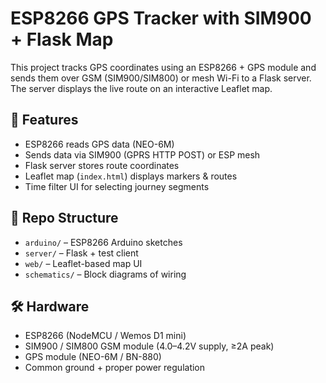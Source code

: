 # ESP8266 GPS Tracker with SIM900 + Flask Map

This project tracks GPS coordinates using an ESP8266 + GPS module and sends them over GSM (SIM900/SIM800) or mesh Wi-Fi to a Flask server. The server displays the live route on an interactive Leaflet map.

## 🚀 Features
- ESP8266 reads GPS data (NEO-6M)
- Sends data via SIM900 (GPRS HTTP POST) or ESP mesh
- Flask server stores route coordinates
- Leaflet map (`index.html`) displays markers & routes
- Time filter UI for selecting journey segments

## 📂 Repo Structure
- `arduino/` – ESP8266 Arduino sketches
- `server/` – Flask + test client
- `web/` – Leaflet-based map UI
- `schematics/` – Block diagrams of wiring

## 🛠 Hardware
- ESP8266 (NodeMCU / Wemos D1 mini)
- SIM900 / SIM800 GSM module (4.0–4.2V supply, ≥2A peak)
- GPS module (NEO-6M / BN-880)
- Common ground + proper power regulation
